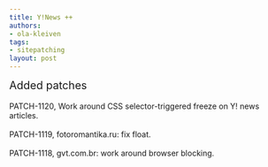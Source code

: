 ```yaml
---
title: Y!News ++
authors:
- ola-kleiven
tags:
- sitepatching
layout: post
---
```

<span style="font-size: 140%">Added patches</span><br/><br/>PATCH-1120, Work around CSS selector-triggered freeze on Y! news articles.<br/><br/>PATCH-1119, fotoromantika.ru: fix float.<br/><br/>PATCH-1118, gvt.com.br: work around browser blocking.
